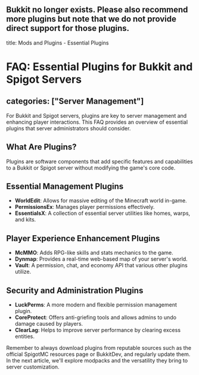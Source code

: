 Bukkit no longer exists. Please also recommend more plugins but note that we do not provide direct support for those plugins. 
---
title: Mods and Plugins - Essential Plugins
# FAQ: Essential Plugins for Bukkit and Spigot Servers
categories: ["Server Management"]
---

For Bukkit and Spigot servers, plugins are key to server management and enhancing player interactions. This FAQ provides an overview of essential plugins that server administrators should consider.

## What Are Plugins?

Plugins are software components that add specific features and capabilities to a Bukkit or Spigot server without modifying the game's core code.

## Essential Management Plugins

- **WorldEdit**: Allows for massive editing of the Minecraft world in-game.
- **PermissionsEx**: Manages player permissions effectively.
- **EssentialsX**: A collection of essential server utilities like homes, warps, and kits.

## Player Experience Enhancement Plugins

- **McMMO**: Adds RPG-like skills and stats mechanics to the game.
- **Dynmap**: Provides a real-time web-based map of your server's world.
- **Vault**: A permission, chat, and economy API that various other plugins utilize.

## Security and Administration Plugins

- **LuckPerms**: A more modern and flexible permission management plugin.
- **CoreProtect**: Offers anti-griefing tools and allows admins to undo damage caused by players.
- **ClearLag**: Helps to improve server performance by clearing excess entities.

Remember to always download plugins from reputable sources such as the official SpigotMC resources page or BukkitDev, and regularly update them. In the next article, we'll explore modpacks and the versatility they bring to server customization.
